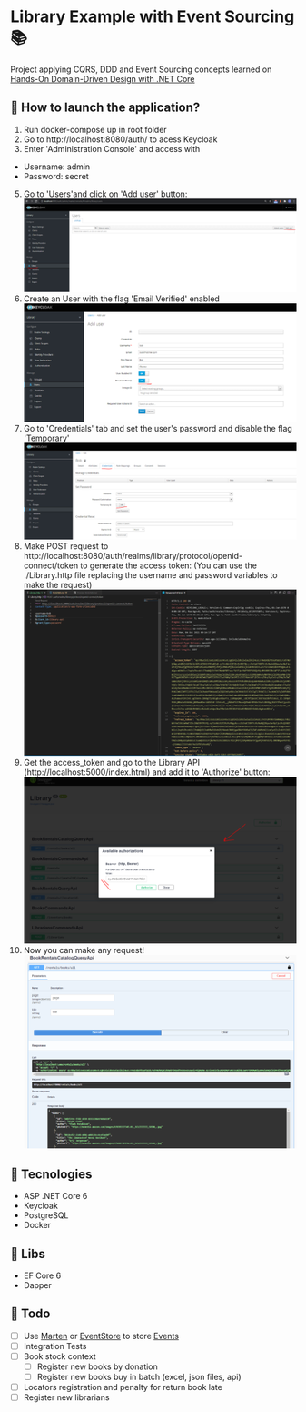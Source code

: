 # Library Example with Event Sourcing 📚

Project applying CQRS, DDD and Event Sourcing concepts learned on [Hands-On Domain-Driven Design with .NET Core](https://www.packtpub.com/product/hands-on-domain-driven-design-with-net-core/9781788834094)

## 🚀 How to launch the application?
1. Run docker-compose up in root folder
2. Go to http://localhost:8080/auth/ to acess Keycloak
3. Enter 'Administration Console' and access with 
  - Username: admin
  - Password: secret
5. Go to 'Users'and click on 'Add user' button:
![Showing where to add an user](/resources/1.PNG "Add User")
6. Create an User with the flag 'Email Verified' enabled
![Create user](/resources/2.PNG "Creating User")
7. Go to 'Credentials' tab and set the user's password and disable the flag 'Temporary'
![Create user's password](/resources/3.PNG "Creating User's password")
8. Make POST request to http://localhost:8080/auth/realms/library/protocol/openid-connect/token to generate the access token: 
(You can use the ./Library.http file replacing the username and password variables to make the request)
![Generating Token](/resources/4.PNG "Generating Token")
9. Get the access_token and go to the Library API (http://localhost:5000/index.html) and add it to 'Authorize' button:
![Authentication Request](/resources/5.PNG "Authentication Request")
10. Now you can make any request!
![Successful Request](/resources/6.PNG "Successful Request")

## 🧪 Tecnologies
<ul>
  <li>ASP .NET Core 6</li>
  <li>Keycloak</li>
  <li>PostgreSQL </li>
  <li>Docker </li>
</ul>

## 🧵 Libs 
<ul>
  <li>EF Core 6</li>
  <li>Dapper</li>
</ul>

## 🔹 Todo 
- [ ] Use [Marten](https://martendb.io/) or [EventStore](https://www.eventstore.com/) to store [Events](https://github.com/vmamore/library/blob/main/src/Library.Api/Books/Events.cs)
- [ ] Integration Tests
- [ ] Book stock context
  - [ ] Register new books by donation   
  - [ ] Register new books buy in batch (excel, json files, api)
- [ ] Locators registration and penalty for return book late
- [ ] Register new librarians
